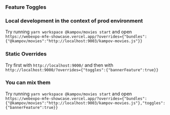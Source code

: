 
### Feature Toggles

### Local development in the context of prod environment

Try running `yarn workspace @kampov/movies start` and open `https://webexpo-mfe-showcase.vercel.app/?overrides={"bundles":{"@kampov/movies":"http://localhost:9003/kampov-movies.js"}}`

### Static Overrides

Try first with `http://localhost:9000/` and then with `http://localhost:9000/?overrides={"toggles":{"bannerFeature":true}}`

### You can mix them

Try running `yarn workspace @kampov/movies start` and open `https://webexpo-mfe-showcase.vercel.app/?overrides={"bundles":{"@kampov/movies":"http://localhost:9003/kampov-movies.js"},"toggles":{"bannerFeature":true}}`